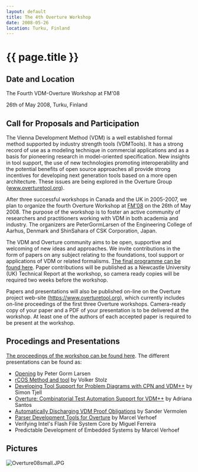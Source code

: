 ```yaml
---
layout: default
title: The 4th Overture Workshop
date: 2008-05-26
location: Turku, Finland
---
```


# {{ page.title }}

Date and Location
-----------------

The Fourth VDM-Overture Workshop at FM'08

26th of May 2008, Turku, Finland

Call for Proposals and Participation
------------------------------------

The Vienna Development Method (VDM) is a well established formal method
supported by industry strength tools (VDMTools). It has a strong record
of use as a modeling technique in commercial applications and as a basis
for pioneering research in model-oriented specification. New insights in
tool support, the use of new technologies promoting interoperability and
the potential benefits of open source approaches all provide strong
incentives for developing next generation tools based on a more open
architecture. These issues are being explored in the Overture Group
(www.overturetool.org).

After three successful workshops in Canada and the UK in 2005-2007, we
plan to organize the fourth Overture Workshop at
[FM'08](http://www.fm2008.abo.fi/) on the 26th of May 2008. The purpose
of the workshop is to foster an active community of researchers and
practitioners working with VDM in both academia and industry. The
organizers are PeterGormLarsen of the Engineering College of Aarhus,
Denmark and ShinSahara of CSK Corporation, Japan.

The VDM and Overture community aims to be open, supportive and welcoming
of new ideas and approaches. We invite contributions in the form of
papers on any subject relating to the foundations, tool support or
applications of VDM or related formalisms. [The final programme can be
found here](4/4thOvertureWorkshopProgrammeV1.0.pdf "wikilink"). Paper
contributions will be published as a Newcastle University (UK) Technical
Report at the workshop, so camera ready copies will be required two
weeks before the workshop.

Papers and presentations will also be published on-line on the Overture
project web-site (https://www.overturetool.org), which currently includes
on-line proceedings of the first three Overture workshops. Camera-ready
copy of your paper and a PDF of your presentation is to be delivered at
the workshop. At least one of the authors of each accepted paper is
required to be present at the workshop.

Procedings and Presentations
----------------------------

[The proceedings of the workshop can be found
here](http://www.cs.ncl.ac.uk/publications/trs/papers/1099.pdf). The
different presentations can be found as:

-   [Opening](4/4thWorkshopOpening.pdf "wikilink") by Peter Gorm Larsen
-   [rCOS Method and tool](4/RcosOVDM.pdf "wikilink") by Volker Stolz
-   [Developing Tool Support for Problem Diagrams with CPN and
    VDM++](4/Tjell.pdf "wikilink") by Simon Tjell
-   [Overture: Combinatorial Test Automation Support for
    VDM++](4/AdrianaPresentationFM08.pdf "wikilink") by Adriana Santos
-   [Automatically Discharging VDM Proof
    Obligations](4/SanderFM08.pdf "wikilink") by Sander Vermolen
-   [Parser Development Tools for
    Overture](4/Marcel1overture_250508.pdf "wikilink") by Marcel Verhoef
-   Verifying Intel's Flash File System Core by Miguel Ferreira
-   Predictable Development of Embedded Systems by Marcel Verhoef

Pictures
--------

![](Overture08small.JPG "Overture08small.JPG")
